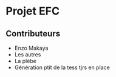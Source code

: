 # Projet EFC 

## Contributeurs 

- Enzo Makaya 
- Les autres 
- La plèbe
- Génération ptit de la tess tjrs en place 
